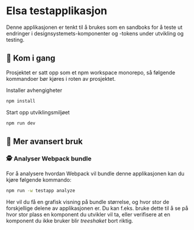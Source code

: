 # Elsa testapplikasjon

Denne applikasjonen er tenkt til å brukes som en sandboks for å teste ut endringer i designsystemets-komponenter og -tokens under utvikling og testing.

## 🏃 Kom i gang

Prosjektet er satt opp som et npm workspace monorepo, så følgende kommandoer bør kjøres i roten av prosjektet.

Installer avhengigheter

```bash
npm install
```

Start opp utviklingsmiljøet

```bash
npm run dev
```

## 🧪 Mer avansert bruk

### 🕵️ Analyser Webpack bundle

For å analysere hvordan Webpack vil bundle denne applikasjonen kan du kjøre følgende kommando:

```bash
npm run -w testapp analyze
```

Her vil du få en grafisk visning på bundle størrelse, og hvor stor de forskjellige delene av applikasjonen er. Du kan f.eks. bruke dette til å se på hvor stor plass en komponent du utvikler vil ta, eller verifisere at en komponent du ikke bruker blir _treeshaket_ bort riktig.

